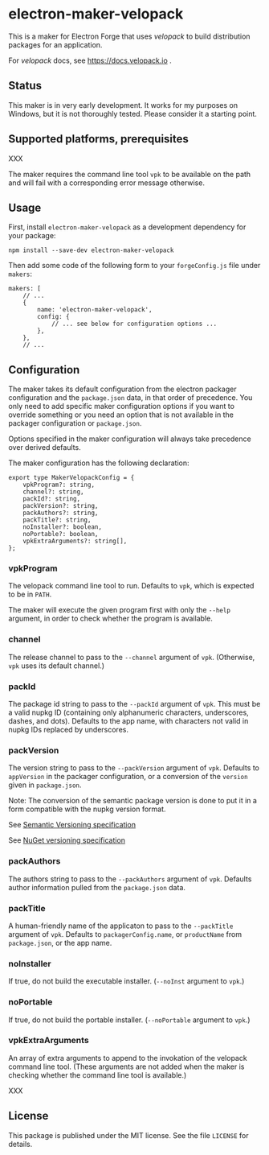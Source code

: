 # electron-maker-velopack

This is a maker for Electron Forge that uses *velopack* to build
distribution packages for an application.

For *velopack* docs, see https://docs.velopack.io .

## Status

This maker is in very early development. It works for my purposes
on Windows, but it is not thoroughly tested. Please consider it
a starting point.

## Supported platforms, prerequisites

XXX

The maker requires the command line tool `vpk` to be available on the path
and will fail with a corresponding error message otherwise.

## Usage

First, install `electron-maker-velopack` as a development dependency for your package:

    npm install --save-dev electron-maker-velopack

Then add some code of the following form to your `forgeConfig.js` file under `makers`:

    makers: [
        // ...
        {
            name: 'electron-maker-velopack',
            config: {
                // ... see below for configuration options ...
            },
        },
        // ...

## Configuration

The maker takes its default configuration from the electron packager configuration
and the `package.json` data, in that order of precedence. You only need to add
specific maker configuration options if you want to override something or you need
an option that is not available in the packager configuration or `package.json`.

Options specified in the maker configuration will always take precedence over
derived defaults.

The maker configuration has the following declaration:

    export type MakerVelopackConfig = {
        vpkProgram?: string,
        channel?: string,
        packId?: string,
        packVersion?: string,
        packAuthors?: string,
        packTitle?: string,
        noInstaller?: boolean,
        noPortable?: boolean,
        vpkExtraArguments?: string[],
    };

### vpkProgram

The velopack command line tool to run. Defaults to `vpk`, which is expected to be in `PATH`.

The maker will execute the given program first with only the `--help` argument, in order
to check whether the program is available.

### channel

The release channel to pass to the `--channel` argument of `vpk`. (Otherwise, `vpk` uses its default channel.)

### packId

The package id string to pass to the `--packId` argument of `vpk`. This must be a valid nupkg ID (containing
only alphanumeric characters, underscores, dashes, and dots). Defaults to the app name, with characters
not valid in nupkg IDs replaced by underscores.

### packVersion

The version string to pass to the `--packVersion` argument of `vpk`. Defaults to `appVersion` in
the packager configuration, or a conversion of the `version` given in `package.json`.

Note: The conversion of the semantic package version is done to put it in a form compatible
with the nupkg version format.

See [Semantic Versioning specification](https://semver.org/)

See [NuGet versioning specification](https://learn.microsoft.com/en-us/nuget/concepts/package-versioning?tabs=semver20sort)

### packAuthors

The authors string to pass to the `--packAuthors` argument of `vpk`. Defaults author information pulled
from the `package.json` data.

### packTitle

A human-friendly name of the applicaton to pass to the `--packTitle` argument of `vpk`. Defaults
to `packagerConfig.name`, or `productName` from `package.json`, or the app name.

### noInstaller

If true, do not build the executable installer. (`--noInst` argument to `vpk`.)

### noPortable

If true, do not build the portable installer. (`--noPortable` argument to `vpk`.)

### vpkExtraArguments

An array of extra arguments to append to the invokation of the velopack command line tool.
(These arguments are not added when the maker is checking whether the command line tool is available.)

XXX

## License

This package is published under the MIT license. See the file `LICENSE` for details.


